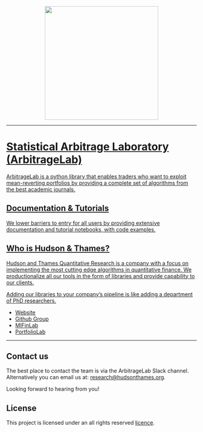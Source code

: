 <div align="center">
   <a href="https://hudsonthames.org/">
   <img src="https://hudsonthames.org/wp-content/uploads/2021/04/featured-picture-arbitragelab.jpg" height="300"><br>
</div>


-----------------
# Statistical Arbitrage Laboratory (ArbitrageLab)

ArbitrageLab is a python library that enables traders who want to exploit mean-reverting portfolios by providing a complete set of algorithms from the best academic journals.

## Documentation & Tutorials
We lower barriers to entry for all users by providing extensive documentation and tutorial notebooks, with code examples.

## Who is Hudson & Thames?
Hudson and Thames Quantitative Research is a company with a focus on implementing the most cutting edge algorithms in 
quantitative finance. We productionalize all our tools in the form of libraries and provide capability to our clients.

Adding our libraries to your company’s pipeline is like adding a department of PhD researchers.

* [Website](https://hudsonthames.org/)
* [Github Group](https://github.com/hudson-and-thames)
* [MlFinLab](https://mlfinlab.readthedocs.io/en/latest/)
* [PortfolioLab](https://hudson-and-thames-portfoliolab.readthedocs-hosted.com/en/latest/)

---

## Contact us
The best place to contact the team is via the ArbitrageLab Slack channel. Alternatively you can email us at: research@hudsonthames.org.

Looking forward to hearing from you!

## License
This project is licensed under an all rights reserved [licence](https://hudson-and-thames-arbitragelab.readthedocs-hosted.com/en/latest/additional_information/license.html).
